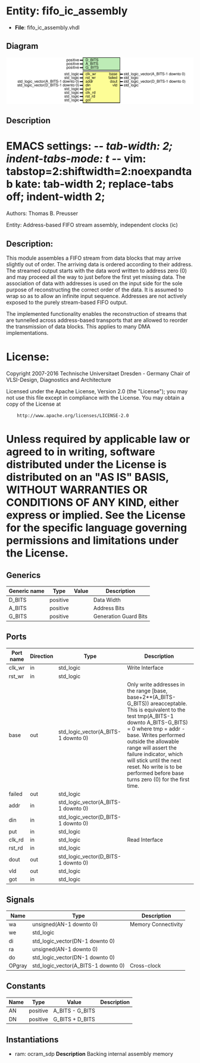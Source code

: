 # Entity: fifo_ic_assembly

- **File**: fifo_ic_assembly.vhdl
## Diagram

![Diagram](fifo_ic_assembly.svg "Diagram")
## Description

 EMACS settings: -*-  tab-width: 2; indent-tabs-mode: t -*-
 vim: tabstop=2:shiftwidth=2:noexpandtab
 kate: tab-width 2; replace-tabs off; indent-width 2;
 =============================================================================
 Authors:					Thomas B. Preusser

 Entity:					Address-based FIFO stream assembly, independent clocks (ic)

 Description:
 -------------------------------------
 This module assembles a FIFO stream from data blocks that may arrive
 slightly out of order. The arriving data is ordered according to their
 address. The streamed output starts with the data word written to
 address zero (0) and may proceed all the way to just before the first yet
 missing data. The association of data with addresses is used on the input
 side for the sole purpose of reconstructing the correct order of the data.
 It is assumed to wrap so as to allow an infinite input sequence. Addresses
 are not actively exposed to the purely stream-based FIFO output.

 The implemented functionality enables the reconstruction of streams that
 are tunnelled across address-based transports that are allowed to reorder
 the transmission of data blocks. This applies to many DMA implementations.

 License:
 =============================================================================
 Copyright 2007-2016 Technische Universitaet Dresden - Germany
                     Chair of VLSI-Design, Diagnostics and Architecture

 Licensed under the Apache License, Version 2.0 (the "License");
 you may not use this file except in compliance with the License.
 You may obtain a copy of the License at

		http://www.apache.org/licenses/LICENSE-2.0

 Unless required by applicable law or agreed to in writing, software
 distributed under the License is distributed on an "AS IS" BASIS,
 WITHOUT WARRANTIES OR CONDITIONS OF ANY KIND, either express or implied.
 See the License for the specific language governing permissions and
 limitations under the License.
 =============================================================================
## Generics

| Generic name | Type     | Value | Description            |
| ------------ | -------- | ----- | ---------------------- |
| D_BITS       | positive |       |  Data Width            |
| A_BITS       | positive |       |  Address Bits          |
| G_BITS       | positive |       |  Generation Guard Bits |
## Ports

| Port name | Direction | Type                                | Description                                                                                                                                                                                                                                                                                                                                                                          |
| --------- | --------- | ----------------------------------- | ------------------------------------------------------------------------------------------------------------------------------------------------------------------------------------------------------------------------------------------------------------------------------------------------------------------------------------------------------------------------------------ |
| clk_wr    | in        | std_logic                           | Write Interface                                                                                                                                                                                                                                                                                                                                                                      |
| rst_wr    | in        | std_logic                           |                                                                                                                                                                                                                                                                                                                                                                                      |
| base      | out       | std_logic_vector(A_BITS-1 downto 0) | Only write addresses in the range [base, base+2**(A_BITS-G_BITS)) areacceptable. This is equivalent to the test   tmp(A_BITS-1 downto A_BITS-G_BITS) = 0 where tmp = addr - base. Writes performed outside the allowable range will assert the failure indicator, which will stick until the next reset. No write is to be performed before base turns zero (0) for the first time.  |
| failed    | out       | std_logic                           |                                                                                                                                                                                                                                                                                                                                                                                      |
| addr      | in        | std_logic_vector(A_BITS-1 downto 0) |                                                                                                                                                                                                                                                                                                                                                                                      |
| din       | in        | std_logic_vector(D_BITS-1 downto 0) |                                                                                                                                                                                                                                                                                                                                                                                      |
| put       | in        | std_logic                           |                                                                                                                                                                                                                                                                                                                                                                                      |
| clk_rd    | in        | std_logic                           | Read Interface                                                                                                                                                                                                                                                                                                                                                                       |
| rst_rd    | in        | std_logic                           |                                                                                                                                                                                                                                                                                                                                                                                      |
| dout      | out       | std_logic_vector(D_BITS-1 downto 0) |                                                                                                                                                                                                                                                                                                                                                                                      |
| vld       | out       | std_logic                           |                                                                                                                                                                                                                                                                                                                                                                                      |
| got       | in        | std_logic                           |                                                                                                                                                                                                                                                                                                                                                                                      |
## Signals

| Name   | Type                                | Description           |
| ------ | ----------------------------------- | --------------------- |
| wa     | unsigned(AN-1 downto 0)             |  Memory Connectivity  |
| we     | std_logic                           |                       |
| di     | std_logic_vector(DN-1 downto 0)     |                       |
| ra     | unsigned(AN-1 downto 0)             |                       |
| do     | std_logic_vector(DN-1 downto 0)     |                       |
| OPgray | std_logic_vector(A_BITS-1 downto 0) |  Cross-clock          |
## Constants

| Name | Type     | Value            | Description |
| ---- | -------- | ---------------- | ----------- |
| AN   | positive |  A_BITS - G_BITS |             |
| DN   | positive |  G_BITS + D_BITS |             |
## Instantiations

- ram: ocram_sdp
**Description**
 Backing internal assembly memory

